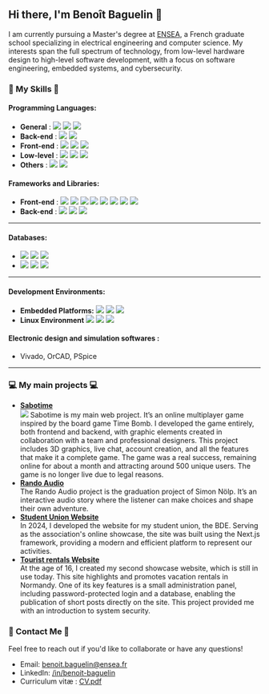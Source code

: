 ## Hi there, I'm Benoît Baguelin 👋

I am currently pursuing a Master's degree at [ENSEA](https://ensea.fr/), a French graduate school specializing in electrical engineering and computer science. My interests span the full spectrum of technology, from low-level hardware design to high-level software development, with a focus on software engineering, embedded systems, and cybersecurity.

### **🚀 My Skills 🚀**

#### **Programming Languages:**

- **General** :
![](https://img.shields.io/badge/Python-FFD43B?style=for-the-badge&logo=python&logoColor=blue) ![](https://img.shields.io/badge/Java-BC0B19?style=for-the-badge) ![](https://img.shields.io/badge/Ocaml-EC6813?style=for-the-badge&logo=Ocaml&logoColor=white)
- **Back-end** :
![](https://img.shields.io/badge/Node%20js-339933?style=for-the-badge&logo=nodedotjs&logoColor=white) ![](https://img.shields.io/badge/PHP-777BB4?style=for-the-badge&logo=php&logoColor=white) 
- **Front-end** :
![](https://img.shields.io/badge/HTML5-E34F26?style=for-the-badge&logo=html5&logoColor=white) ![](https://img.shields.io/badge/CSS3-1572B6?style=for-the-badge&logo=css3&logoColor=white) ![](https://img.shields.io/badge/JavaScript-323330?style=for-the-badge&logo=javascript&logoColor=F7DF1E)
- **Low-level** :
![](https://img.shields.io/badge/C-00599C?style=for-the-badge&logo=c&logoColor=white) ![](https://img.shields.io/badge/VHDL-33ff330?style=for-the-badge) ![](https://img.shields.io/badge/ASM-000?style=for-the-badge)
- **Others** :
![](https://img.shields.io/badge/Shell_Script-121011?style=for-the-badge&logo=gnu-bash&logoColor=white) ![](https://img.shields.io/badge/Matlab-ac2400?style=for-the-badge)

#### **Frameworks and Libraries:**
- **Front-end** :
![](https://img.shields.io/badge/React-20232A?style=for-the-badge&logo=react&logoColor=61DAFB) ![](https://img.shields.io/badge/React_Native-20232A?style=for-the-badge&logo=react&logoColor=61DAF) ![](https://img.shields.io/badge/Expo-1B1F23?style=for-the-badge&logo=expo&logoColor=white) ![](https://img.shields.io/badge/jQuery-0769AD?style=for-the-badge&logo=jquery&logoColor=white)
![](https://img.shields.io/badge/Sass-CC6699?style=for-the-badge&logo=sass&logoColor=white) ![](https://img.shields.io/badge/Bootstrap-563D7C?style=for-the-badge&logo=bootstrap&logoColor=white) ![](https://img.shields.io/badge/ThreeJs-black?style=for-the-badge&logo=three.js&logoColor=white) ![](https://img.shields.io/badge/GSAP-93CF2B?style=for-the-badge&logo=greensock&logoColor=white)
- **Back-end** :
![](https://img.shields.io/badge/next%20js-000000?style=for-the-badge&logo=nextdotjs&logoColor=white) ![](https://img.shields.io/badge/Express%20js-000000?style=for-the-badge&logo=express&logoColor=white) ![](https://img.shields.io/badge/Flask-000000?style=for-the-badge&logo=flask&logoColor=white)

---

#### **Databases:**
- ![](https://img.shields.io/badge/MySQL-005C84?style=for-the-badge&logo=mysql&logoColor=white) ![](https://img.shields.io/badge/MariaDB-003545?style=for-the-badge&logo=mariadb&logoColor=white) ![](https://img.shields.io/badge/Sqlite-003B57?style=for-the-badge&logo=sqlite&logoColor=white)
- ![](https://img.shields.io/badge/MongoDB-4EA94B?style=for-the-badge&logo=mongodb&logoColor=white) ![](https://img.shields.io/badge/redis-%23DD0031.svg?&style=for-the-badge&logo=redis&logoColor=white) ![](https://img.shields.io/badge/firebase-ffca28?style=for-the-badge&logo=firebase&logoColor=black)
---

#### **Development Environments:**
- **Embedded Platforms:**
![](https://img.shields.io/badge/Arduino-00979D?style=for-the-badge&logo=Arduino&logoColor=white) ![](https://img.shields.io/badge/STM32-03234B?style=for-the-badge&logo=stmicroelectronics&logoColor=white) ![](https://img.shields.io/badge/Raspberry%20Pi-A22846?style=for-the-badge&logo=Raspberry%20Pi&logoColor=white)
- **Linux Environment**
![](https://img.shields.io/badge/Debian-A81D33?style=for-the-badge&logo=debian&logoColor=white) ![](https://img.shields.io/badge/Ubuntu-E95420?style=for-the-badge&logo=ubuntu&logoColor=white) ![](https://img.shields.io/badge/Kali_Linux-557C94?style=for-the-badge&logo=kali-linux&logoColor=white)

#### **Electronic design and simulation softwares :**
- Vivado, OrCAD, PSpice

---

### **💻 My main projects 💻**

- [**Sabotime**](https://sabotime.com)  
![](https://cdn.discordapp.com/attachments/865635265863614474/1083404231341523035/Time_Bomb_2.png?ex=674e7491&is=674d2311&hm=da14ba454f4e92fdbf913046edba07c3d9fda942226c00cb448a57de1083107e&)
Sabotime is my main web project. It’s an online multiplayer game inspired by the board game Time Bomb. I developed the game entirely, both frontend and backend, with graphic elements created in collaboration with a team and professional designers. This project includes 3D graphics, live chat, account creation, and all the features that make it a complete game. The game was a real success, remaining online for about a month and attracting around 500 unique users. The game is no longer live due to legal reasons.
- [**Rando Audio**](https://rando-audio.fr/)  
The Rando Audio project is the graduation project of Simon Nölp. It’s an interactive audio story where the listener can make choices and shape their own adventure.
- [**Student Union Website**](https://bde.asso-ensea.fr/)  
In 2024, I developed the website for my student union, the BDE. Serving as the association's online showcase, the site was built using the Next.js framework, providing a modern and efficient platform to represent our activities.
- [**Tourist rentals Website**](https://lagycine-asnelles.fr)  
At the age of 16, I created my second showcase website, which is still in use today. This site highlights and promotes vacation rentals in Normandy. One of its key features is a small administration panel, including password-protected login and a database, enabling the publication of short posts directly on the site. This project provided me with an introduction to system security.

### **📧 Contact Me 📧**

Feel free to reach out if you'd like to collaborate or have any questions!

- Email: [benoit.baguelin@ensea.fr](mailto:benoit.baguelin@ensea.fr)
- LinkedIn: [/in/benoit-baguelin](https://www.linkedin.com/in/benoit-baguelin/)
- Curriculum vitæ : [CV.pdf](./CV%20STAGE%202025%20FR.pdf)
